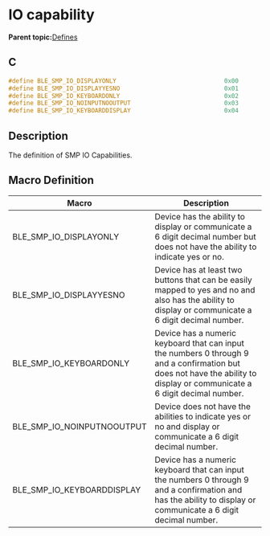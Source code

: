 # IO capability

**Parent topic:**[Defines](GUID-8C116D0F-C421-409F-9AB8-6CF140580F8B.md)

## C

```c
#define BLE_SMP_IO_DISPLAYONLY                              0x00
#define BLE_SMP_IO_DISPLAYYESNO                             0x01
#define BLE_SMP_IO_KEYBOARDONLY                             0x02
#define BLE_SMP_IO_NOINPUTNOOUTPUT                          0x03
#define BLE_SMP_IO_KEYBOARDDISPLAY                          0x04
```

## Description

The definition of SMP IO Capabilities.

## Macro Definition

|Macro|Description|
|-----|-----------|
|BLE\_SMP\_IO\_DISPLAYONLY|Device has the ability to display or communicate a 6 digit decimal number but does not have the ability to indicate yes or no.|
|BLE\_SMP\_IO\_DISPLAYYESNO|Device has at least two buttons that can be easily mapped to yes and no and also has the ability to display or communicate a 6 digit decimal number.|
|BLE\_SMP\_IO\_KEYBOARDONLY|Device has a numeric keyboard that can input the numbers 0 through 9 and a confirmation but does not have the ability to display or communicate a 6 digit decimal number.|
|BLE\_SMP\_IO\_NOINPUTNOOUTPUT|Device does not have the abilities to indicate yes or no and display or communicate a 6 digit decimal number.|
|BLE\_SMP\_IO\_KEYBOARDDISPLAY|Device has a numeric keyboard that can input the numbers 0 through 9 and a confirmation and has the ability to display or communicate a 6 digit decimal number.|


